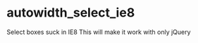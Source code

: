 autowidth_select_ie8
====================

Select boxes suck in IE8 This will make it work with only jQuery
